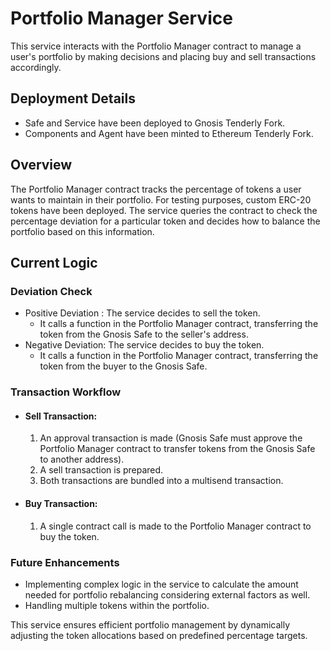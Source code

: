 # Portfolio Manager Service
This service interacts with the Portfolio Manager contract to manage a user's portfolio by making decisions and placing buy and sell transactions accordingly.

## Deployment Details
- Safe and Service have been deployed to Gnosis Tenderly Fork.
- Components and Agent have been minted to Ethereum Tenderly Fork.

## Overview
The Portfolio Manager contract tracks the percentage of tokens a user wants to maintain in their portfolio. For testing purposes, custom ERC-20 tokens have been deployed. The service queries the contract to check the percentage deviation for a particular token and decides how to balance the portfolio based on this information.

## Current Logic
### Deviation Check
- Positive Deviation : The service decides to sell the token.
  - It calls a function in the Portfolio Manager contract, transferring the token from the Gnosis Safe to the seller's address.
- Negative Deviation: The service decides to buy the token.
  - It calls a function in the Portfolio Manager contract, transferring the token from the buyer to the Gnosis Safe.

### Transaction Workflow
- #### Sell Transaction:
  1. An approval transaction is made (Gnosis Safe must approve the Portfolio Manager contract to transfer tokens from the Gnosis Safe to another address).
  2. A sell transaction is prepared.
  3. Both transactions are bundled into a multisend transaction.
- #### Buy Transaction:
  1. A single contract call is made to the Portfolio Manager contract to buy the token.

### Future Enhancements
- Implementing complex logic in the service to calculate the amount needed for portfolio rebalancing considering external factors as well.
- Handling multiple tokens within the portfolio.

This service ensures efficient portfolio management by dynamically adjusting the token allocations based on predefined percentage targets.
